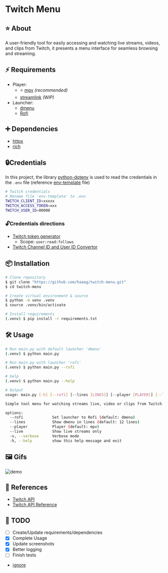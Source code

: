 # Twitch Menu

## ⭐ About

A user-friendly tool for easily accessing and watching live streams, videos, and clips from Twitch, it presents a menu interface for seamless browsing and streaming.

## ⚡️ Requirements

* Player:
    * ⭐ [mpv](https://mpv.io/) _(recommended)_
    * [streamlink](https://streamlink.github.io/) _(WIP)_
* Launcher: 
    * [dmenu](https://tools.suckless.org/dmenu/)
    * [Rofi](https://github.com/davatorium/rofi)

## ➕ Dependencies

- [httpx](https://www.python-httpx.org/)
- [rich](https://github.com/Textualize/rich)

## 🔒Credentials

In this project, the library [python-dotenv](https://pypi.org/project/python-dotenv/) is used to read the credentials in the `.env` file (reference [env-template](https://github.com/haaag/twitch-menu/blob/main/env-template) file)

```bash
# Twitch credentials
# Rename file 'env-template' to .env
TWITCH_CLIENT_ID=xxxxx
TWITCH_ACCESS_TOKEN=xxx
TWITCH_USER_ID=00000
```

### 🔓Credentials directions

* [Twitch token generator](https://twitchtokengenerator.com/)
  * Scope: `user:read:follows`
* [Twitch Channel ID and User ID Convertor](https://www.streamweasels.com/tools/convert-twitch-username-to-user-id/)

## 📦 Installation

```bash
# Clone repository
$ git clone "https://github.com/haaag/twitch-menu.git"
$ cd twitch-menu

# Create virtual environment & source
$ python -m venv .venv
$ source .venv/bin/activate

# Install requirements
(.venv) $ pip install -r requirements.txt
```

## 🛠️ Usage

```bash
# Run main.py with default launcher 'dmenu'
(.venv) $ python main.py

# Run main.py with launcher 'rofi'
(.venv) $ python main.py --rofi

# help
(.venv) $ python main.py --help

# Output
usage: main.py [-h] [--rofi] [--lines [LINES]] [--player [PLAYER]] [--live]

Simple tool menu for watching streams live, video or clips from Twitch.

options:
  --rofi             Set launcher to Rofi (default: dmenu)
  --lines            Show dmenu in lines (default: 12 lines)
  --player           Player (default: mpv)
  --live             Show live streams only
  -v, --verbose      Verbose mode
  -h, --help         show this help message and exit
```

## 🖼️ Gifs

![demo](https://github.com/haaag/twitch-menu/raw/main/.github/images/rofi-live.gif)

## 🔗 References

- [Twitch API](https://dev.twitch.tv/docs/api/)
- [Twitch API Reference](https://dev.twitch.tv/docs/api/reference)

## 🧰 TODO

- [ ] Create/Update requirements/dependencies
- [X] Complete Usage
- [X] Update screenshots
- [X] Better logging
- [ ] Finish tests
- [ignore](https://raw.githubusercontent.com/haaag/{repo_name}/{branch}/.github/images/{asset_name}.{asset_extension})
